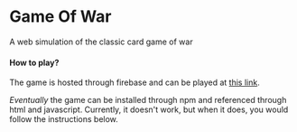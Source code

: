 # Game Of War
A web simulation of the classic card game of war

#### How to play?

The game is hosted through firebase and can be played at [this link](https://cards-gameofwar.web.app/).

*Eventually* the game can be installed through npm and referenced through html and javascript. Currently, it doesn't work, but when it does, you would follow the instructions below.